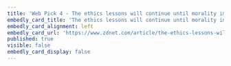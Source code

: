 ```yaml
---
title: 'Web Pick 4 - The ethics lessons will continue until morality improves'
embedly_card_title: 'The ethics lessons will continue until morality improves'
embedly_card_alignment: left
embedly_card_url: 'https://www.zdnet.com/article/the-ethics-lessons-will-continue-until-morality-improves/#ftag=RSSbaffb68'
published: true
visible: false
embedly_card_display: false
---
```

